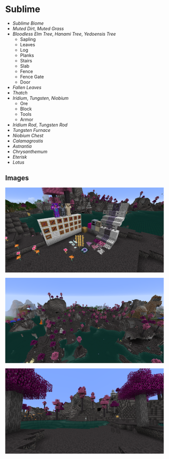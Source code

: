 # Sublime

* *Sublime Biome*
* *Muted Dirt*, *Muted Grass*
* *Bloodless Elm Tree*, *Hanami Tree*, *Yedoensis Tree*
  * Sapling
  * Leaves
  * Log
  * Planks
  * Stairs
  * Slab
  * Fence
  * Fence Gate
  * Door
* *Fallen Leaves*
* *Thatch*
* *Iridium*, *Tungsten*, *Niobium*
  * Ore
  * Block
  * Tools
  * Armor
* *Iridium Rod*, *Tungsten Rod*
* *Tungsten Furnace*
* *Niobium Chest*
* *Calamagrostis*
* *Astrantia*
* *Chrysanthemum*
* *Eterisk*
* *Lotus*

## Images

![Display](images/screenshots/display.png)

![Biome 1](images/screenshots/biome1.png)

![Biome 2](images/screenshots/biome2.png)

